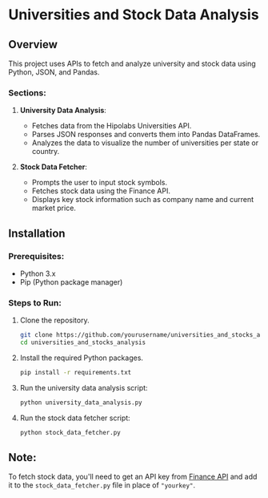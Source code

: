 # Universities and Stock Data Analysis

## Overview

This project uses APIs to fetch and analyze university and stock data using Python, JSON, and Pandas.

### Sections:
1. **University Data Analysis**: 
    - Fetches data from the Hipolabs Universities API.
    - Parses JSON responses and converts them into Pandas DataFrames.
    - Analyzes the data to visualize the number of universities per state or country.
    
2. **Stock Data Fetcher**:
    - Prompts the user to input stock symbols.
    - Fetches stock data using the Finance API.
    - Displays key stock information such as company name and current market price.

## Installation

### Prerequisites:
- Python 3.x
- Pip (Python package manager)

### Steps to Run:
1. Clone the repository.
    ```bash
    git clone https://github.com/yourusername/universities_and_stocks_analysis.git
    cd universities_and_stocks_analysis
    ```
   
2. Install the required Python packages.
    ```bash
    pip install -r requirements.txt
    ```

3. Run the university data analysis script:
    ```bash
    python university_data_analysis.py
    ```

4. Run the stock data fetcher script:
    ```bash
    python stock_data_fetcher.py
    ```

## Note:
To fetch stock data, you'll need to get an API key from [Finance API](https://financeapi.net/) and add it to the `stock_data_fetcher.py` file in place of `"yourkey"`.

